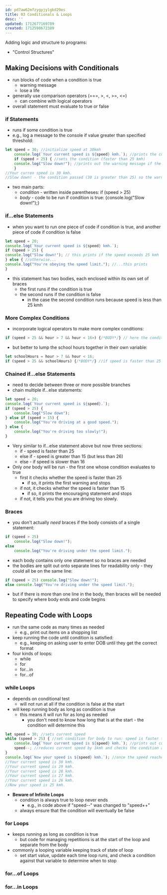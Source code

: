 ```yaml
---
id: pd7aw62mfzygyjylgkd29os
title: 03 Conditionals & Loops
desc: ''
updated: 1712677169789
created: 1712598672389
---
```

Adding logic and structure to programs:

- "Control Structures"

## Making Decisions with Conditionals

- run blocks of code when a condition is true
  - warning message
  - lose a life
- generally use comparison operators (===, >, <, >=, <=)
  - can combine with logical operators
- overall statement must evaluate to true or false

### if Statements

- runs if some condition is true
- e.g., log a message to the console if value greater than specified threshold:

```js
let speed = 30; //initialize speed at 30kmh
    console.log(`Your current speed is ${speed} kmh.`); //prints the current speed to the console
    if (speed > 25) { //sets the condition (faster than 25 kmh)
    console.log("Slow down!"); //prints out the warning message if the speed exceeds 25kmh
    }
//Your curren speed is 30 kmh.
//Slow down! - the condition passed (30 is greater than 25) so the warning message was printed
```

- two main parts:
  - _condition_ - written inside parentheses: if (speed > 25)
  - _body_ - code to be run if condition is true: {console.log("Slow down!");}

### if...else Statements

- when you want to run one piece of code if condition is true, and another piece of code if condition is false

```js
let speed = 20;
console.log(`Your current speed is ${speed} kmh.`);
if (speed > 25) {
console.log("Slow down!"); // this prints if the speed exceeds 25 kmh
} else { //otherwise...
console.log("You're obeying the speed limit."); //...this prints
}
```

- this statement has two bodies, each enclosed within its own set of braces
  - the first runs if the condition is true
  - the second runs if the condition is false
    - in the case the second condition runs because speed is less than 25 kmh

### More Complex Conditions

- incorporate logical operators to make more complex conditions:

```js
if (speed > 25 && hour > 7 && hour < 16>) {/*BODY*/} // here the condition is true if the speed is greater than 25 and it is after 7am and before 4pm
```

- but better to lump the school hours together in their own variable:

```js
let schoolHours = hour > 7 && hour < 16;
if (speed > 25 && schoolHours) {/*BODY*/} //if speed is faster than 25 and schoolHours is true (i.e., the time is currently between those limits)
```

### Chained if...else Statements

- need to decide between three or more possible branches
- chain multiple if...else statements:

```js
let speed = 20;
console.log(`Your current speed is ${speed}.`);
if (speed > 25) {
    console.log("Slow down");
} else if (speed > 15) {
    console.log("You're driving at a good speed.");
} else {
    console.log("You're driving too slowly!");
}
```

- Very similar to if...else statement above but now three sections:
  - if - speed is faster than 25
  - else if - speed is greater than 15 (but less than 26)
  - else - if speed is slower than 16
- Only _one_ body will be run - the first one whose condition evaluates to true
  - first it checks whether the speed is faster than 25
    - if so, it prints the first warning and stops
  - if not, it checks whether the speed is faster than 15
    - if so, it prints the encouraging statement and stops
  - if not, it tells you that you are driving too slowly.

### Braces

- you don't actually _need_ braces if the body consists of a single statement:

```js
if (speed > 25)
    console.log("Slow down!");
else
    console.log("You're driving under the speed limit.");
```

- each body contains only one statement so no braces are needed
- the bodies are split out onto separate lines for readability only - they could all be on the same line:

```js
if (speed > 25) console.log("Slow down!");
else console.log("You're driving under the speed limit.");
```

- but if there is more than one line in the body, then braces will be needed to specify where body ends and code begins

## Repeating Code with Loops

- run the same code as many times as needed
  - e.g., print out items on a shopping list
- keep running the code until condition is satisfied:
  - e.g., keeping on asking user to enter DOB until they get the correct format
- four kinds of loops:
  - while
  - for
  - for...in
  - for...of

### while Loops

- depends on conditional test
    - will not run at all if the condition is false at the start
- will keep running body as long as condition is true
    - this means it will run for as long as needed
        - you don't need to know how long that is at the start - the condition will determine this

```js
let speed = 30; //sets current speed 
while (speed > 25) { //set condition for body to run: speed is faster than 25 kmh
    console.log(`Your current speed is ${speed} kmh.`); //prints out current speed
    speed--; //reduces current speed by 1kmh and checks the condition again. If speed still faster than 25 kmh, it runs the body again
}
console.log(`Now your speed is ${speed} kmh.`); //once the speed reaches 25 kmg, the body stops running and this message is printed:
//Your current speed is 30 kmh.
//Your current speed is 29 kmh.
//Your current speed is 28 kmh.
//Your current speed is 27 kmh.
//Your current speed is 26 kmh.
//Now your speed is 25 kmh.
```

- **Beware of Infinite Loops**
    - condition is always true to loop never ends
        - e.g., in code above if "speed--" was changed to "speed++"
    - always ensure that the condition will eventually be false

### for Loops

- keeps running as long as condition is true
    - but code for managing repetitions is at the start of the loop and separate from the body
- commonly a looping variable keeping track of state of loop
    - set start value, update each time loop runs, and check a condition against that variable to determine when to stop


### for...of Loops


### for...in Loops